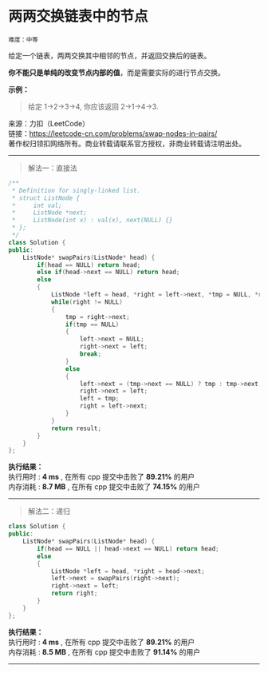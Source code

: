 # 两两交换链表中的节点 #  
`难度：中等` 
 
给定一个链表，两两交换其中相邻的节点，并返回交换后的链表。

**你不能只是单纯的改变节点内部的值**，而是需要实际的进行节点交换。

**示例：**   
>给定 1->2->3->4, 你应该返回 2->1->4->3.  

来源：力扣（LeetCode）  
链接：https://leetcode-cn.com/problems/swap-nodes-in-pairs/  
著作权归领扣网络所有。商业转载请联系官方授权，非商业转载请注明出处。  

---  
>解法一：直接法  

```C++
/**
 * Definition for singly-linked list.
 * struct ListNode {
 *     int val;
 *     ListNode *next;
 *     ListNode(int x) : val(x), next(NULL) {}
 * };
 */
class Solution {
public:
    ListNode* swapPairs(ListNode* head) {
        if(head == NULL) return head;
        else if(head->next == NULL) return head;
        else
        {
            ListNode *left = head, *right = left->next, *tmp = NULL, *result = left->next;
            while(right != NULL)
            {
                tmp = right->next;
                if(tmp == NULL) 
                {
                    left->next = NULL;
                    right->next = left;
                    break;
                }
                else
                {
                    left->next = (tmp->next == NULL) ? tmp : tmp->next;
                    right->next = left;
                    left = tmp;
                    right = left->next;
                }
            }
            return result;
        }
    }
};
```  

**执行结果：**  
执行用时 : **4 ms** , 在所有 cpp 提交中击败了 **89.21%** 的用户  
内存消耗 : **8.7 MB** , 在所有 cpp 提交中击败了 **74.15%** 的用户  

---  
>解法二：递归  

```C++
class Solution {
public:
    ListNode* swapPairs(ListNode* head) {
        if(head == NULL || head->next == NULL) return head;
        else
        {
            ListNode *left = head, *right = head->next;
            left->next = swapPairs(right->next);
            right->next = left;
            return right;
        }
    }
};
```  

**执行结果：**  
执行用时 : **4 ms** , 在所有 cpp 提交中击败了 **89.21%** 的用户  
内存消耗 : **8.5 MB** , 在所有 cpp 提交中击败了 **91.14%** 的用户  

---  